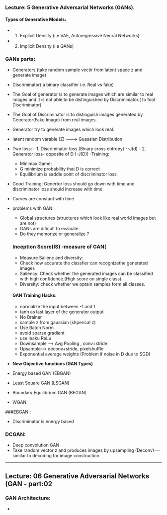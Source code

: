 ### Lecture: 5 Generative Adversarial Networks (GANs).
#### Types of Generative Models: 
-  1. Explicit Density (i.e VAE, Autoregressive Neural Networks)
-  2. Implicit Density (i.e GANs)
### GANs parts:
- Generators (take random sample vectir from latent space z and generate image)
- Discriminator( a binary classifier i.e. Real vs fake)
- The Goal of generator is to generate images which are similar to real images and it is not able to be distinguished by Discriminiator.( to fool Discriminator)
- The Goal of Discriminator is to distinguish images generated by Generator(Fake Image) from real images.
- Generator try to generate images which look real.
- latent random varable (Z) --->  Guassian Distribution
- Two loss:
      -  1. Discriminator loss (Binary cross entropy) --J(d)
      -  2. Generator loss-  opposite of D (-J(D))
-Training:
  - Minimax Game:
  - G minimize probability that D is correct
  - Equilibrium is saddle point of discriminator loss
- Good Training: Genertor loss should go down with time and discriminator loss should increase with time
- Curves are constant with time 

- problems with GAN:
   - Global structures (structures which look like real world images but are not)
   - GANs are dificult to evaluate
   - Do they memorize or generalize ?
   ### Inception Score(IS) -measure of GAN(
   - Measure Salienc and diversity:
   - Check how accurate the classfier can recognizethe generated images
   - Saliency: Check whether the generated images can be classified with high confidence.(High score on single class)
   - Diversity: check whether we optain samples form all classes.
  
  #### GAN Training Hacks:
  -  normalize the input between -1 and 1
  -  tanh as last layer of the generator output
  -  No Brainer
  -  sample z from gaussian (shperical z)
  -  Use Batch Norm
  -  avoid sparse gradient
  -  use leaku ReLu
  -  Downsample --> Avg Pooling , conv+stride
  -  Upsample--> deconv+stride, pixelshuffle
  -  Exponential average weights (Problem if noise in D due to SGD)
 
- **New Objective functions (GAN Types)**
- Energy based GAN (EBGAN)
- Least Square GAN (LSGAN)
- Boundary Equilibrium GAN (BEGAN)
-  WGAN

###EBGAN :
- Discriminator is energy based

### DCGAN:
- Deep convolution GAN
- Take random vector z and produces images by upsampling (Deconv)--- similar to decoding for image construction
-------------------------------------------------------------------------------------------------------------------------------------------

## Lecture: 06 Generative Adversarial Networks (GAN - part:02
### GAN Architecture:
-  








